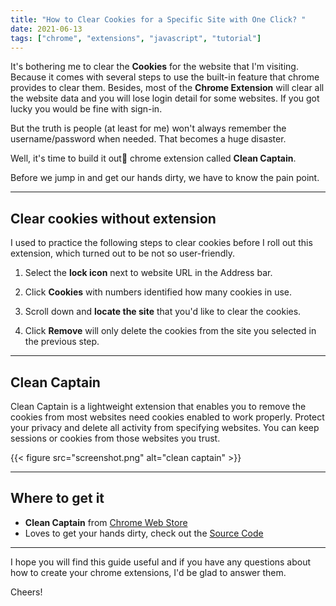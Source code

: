 ```yaml
---
title: "How to Clear Cookies for a Specific Site with One Click? " 
date: 2021-06-13
tags: ["chrome", "extensions", "javascript", "tutorial"]
---
```


It's bothering me to clear the **Cookies** for the website that I'm visiting. Because it comes with several steps to use the built-in feature that chrome provides to clear them. Besides, most of the **Chrome Extension** will clear all the website data and you will lose login detail for some websites. If you got lucky you would be fine with sign-in.

But the truth is people (at least for me) won't always remember the username/password when needed. That becomes a huge disaster.

Well, it's time to build it out:rocket: chrome extension called **Clean Captain**.

Before we jump in and get our hands dirty, we have to know the pain point.

---

## Clear cookies without extension 

I used to practice the following steps to clear cookies before I roll out this extension, which turned out to be not so user-friendly.

1. Select the **lock icon** next to website URL in the Address bar.

2. Click **Cookies** with numbers identified how many cookies in use.

3. Scroll down and **locate the site** that you'd like to clear the cookies. 

4. Click **Remove** will only delete the cookies from the site you selected in the previous step.

___

## Clean Captain

Clean Captain is a lightweight extension that enables you to remove the cookies from most websites need cookies enabled to work properly. Protect your privacy and delete all activity from specifying websites. You can keep sessions or cookies from those websites you trust.

{{< figure src="screenshot.png" alt="clean captain" >}}

___

## Where to get it

- **Clean Captain** from [Chrome Web Store](https://bit.ly/2YbCl3B)
- Loves to get your hands dirty, check out the [Source Code](https://github.com/rayspock/clean-captain) 

---

I hope you will find this guide useful and if you have any questions about how to create your chrome extensions, I'd be glad to answer them.

Cheers!